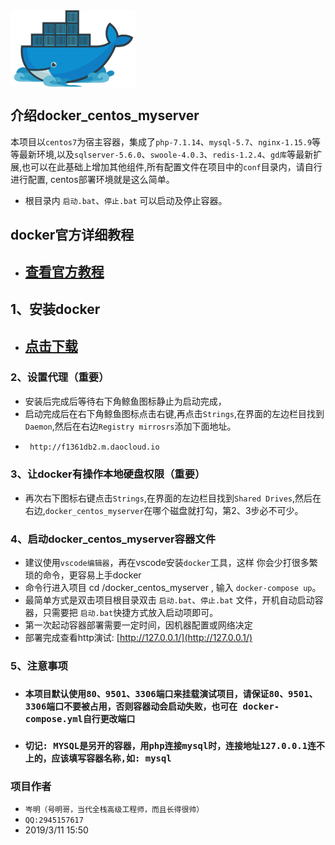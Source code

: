  <img src="docker-logo.jpg" width="200" hegiht="200" align="center" />

##  介绍docker_centos_myserver
  本项目以`centos7`为宿主容器，集成了`php-7.1.14`、`mysql-5.7`、`nginx-1.15.9`等等最新环境,以及`sqlserver-5.6.0`、`swoole-4.0.3`、`redis-1.2.4`、`gd库`等最新扩展,也可以在此基础上增加其他组件,所有配置文件在项目中的`conf`目录内，请自行进行配置, centos部署环境就是这么简单。
  * 根目录内 `启动.bat`、`停止.bat` 可以启动及停止容器。
   

##  docker官方详细教程
 * ##  [查看官方教程](http://www.docker.org.cn/book/)

## 1、安装docker
*  ##  [点击下载](https://download.docker.com/win/stable/Docker%20for%20Windows%20Installer.exe)


### 2、设置代理（重要）
  *  安装后完成后等待右下角鲸鱼图标静止为启动完成，
  *  启动完成后在右下角鲸鱼图标点击右键,再点击`Strings`,在界面的左边栏目找到`Daemon`,然后在右边`Registry mirrosrs`添加下面地址。
 *   ```html
      http://f1361db2.m.daocloud.io
     ```
     

### 3、让docker有操作本地硬盘权限（重要）
  *   再次右下图标右键点击`Strings`,在界面的左边栏目找到`Shared Drives`,然后在右边,`docker_centos_myserver`在哪个磁盘就打勾，第2、3步必不可少。
     

### 4、启动docker_centos_myserver容器文件
   * 建议使用`vscode编辑器`，再在vscode安装`docker`工具，这样   你会少打很多繁琐的命令，更容易上手docker
   * 命令行进入项目 cd /docker_centos_myserver , 输入 `docker-compose up`。
   * 最简单方式是双击项目根目录双击 `启动.bat`、`停止.bat` 文件，开机自动启动容器，只需要把 `启动.bat`快捷方式放入启动项即可。
   * 第一次起动容器部署需要一定时间，因机器配置或网络决定 
   * 部署完成查看http演试: [http://127.0.0.1/](http://127.0.0.1/)

### 5、注意事项
   * ###  `本项目默认使用80、9501、3306端口来挂载演试项目，请保证80、9501、3306端口不要被占用，否则容器动会启动失败，也可在 docker-compose.yml自行更改端口`
   * ###  `切记: MYSQL是另开的容器，用php连接mysql时，连接地址127.0.0.1连不上的，应该填写容器名称,如: mysql`


### 项目作者
  * `岑明（号明哥，当代全栈高级工程师，而且长得很帅）`
  * `QQ:2945157617`
  * 2019/3/11 15:50

